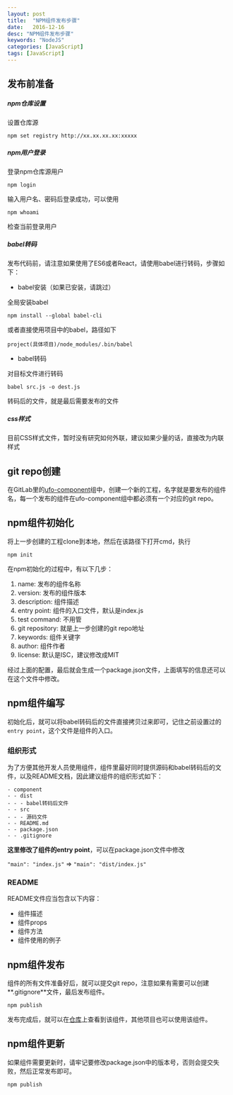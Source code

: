 ```yaml
---
layout: post
title:  "NPM组件发布步骤"
date:   2016-12-16
desc: "NPM组件发布步骤"
keywords: "NodeJS"
categories: [JavaScript]
tags: [JavaScript]
---
```


## 发布前准备

##### npm仓库设置

设置仓库源

`npm set registry http://xx.xx.xx.xx:xxxxx`

##### npm用户登录

登录npm仓库源用户

`npm login`

输入用户名、密码后登录成功，可以使用

`npm whoami`

检查当前登录用户

##### babel转码

发布代码前，请注意如果使用了ES6或者React，请使用babel进行转码，步骤如下：

* babel安装（如果已安装，请跳过）

全局安装babel

`npm install --global babel-cli`

或者直接使用项目中的babel，路径如下

`project(具体项目)/node_modules/.bin/babel`

* babel转码

对目标文件进行转码

`babel src.js -o dest.js`

转码后的文件，就是最后需要发布的文件

##### css样式

目前CSS样式文件，暂时没有研究如何外联，建议如果少量的话，直接改为内联样式

## git repo创建

在GitLab里的[ufo-component](http://xx.xx.xx.xx:xxxx/groups/ufo-component)组中，创建一个新的工程，名字就是要发布的组件名，每一个发布的组件在ufo-component组中都必须有一个对应的git repo。

## npm组件初始化

将上一步创建的工程clone到本地，然后在该路径下打开cmd，执行

`npm init`

在npm初始化的过程中，有以下几步：

1. name: 发布的组件名称
2. version: 发布的组件版本
3. description: 组件描述
4. entry point: 组件的入口文件，默认是index.js 
5. test command: 不用管
6. git repository: 就是上一步创建的git repo地址
7. keywords: 组件关键字
8. author: 组件作者
9. license: 默认是ISC，建议修改成MIT

经过上面的配置，最后就会生成一个package.json文件，上面填写的信息还可以在这个文件中修改。

## npm组件编写

初始化后，就可以将babel转码后的文件直接拷贝过来即可，记住之前设置过的`entry point`，这个文件是组件的入口。

### 组织形式

为了方便其他开发人员使用组件，组件里最好同时提供源码和babel转码后的文件，以及README文档，因此建议组件的组织形式如下：

```
- component
- - dist
- - - babel转码后文件
- - src
- - - 源码文件
- - README.md
- - package.json
- - .gitignore
```

**这里修改了组件的entry point**，可以在package.json文件中修改

`"main": "index.js"` => `"main": "dist/index.js"`

### README

README文件应当包含以下内容：

* 组件描述
* 组件props
* 组件方法
* 组件使用的例子

## npm组件发布

组件的所有文件准备好后，就可以提交git repo，注意如果有需要可以创建**.gitignore**文件，最后发布组件。

`npm publish`

发布完成后，就可以在[仓库](http://xx.xx.xx.xx:xxxxx/)上查看到该组件，其他项目也可以使用该组件。

## npm组件更新

如果组件需要更新时，请牢记要修改package.json中的版本号，否则会提交失败，然后正常发布即可。

`npm publish`
